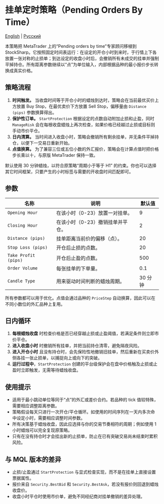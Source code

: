 # 挂单定时策略（Pending Orders By Time）
[English](README.md) | [Русский](README_ru.md)

本策略把 MetaTrader 上的“Pending orders by time”专家顾问移植到 StockSharp。它按照固定时间表运行：在设定的开仓小时到来时，于行情上下各放置一张对称的止损单；到达设定的收盘小时后，会撤销所有未成交的挂单并强制平掉持仓。所有距离参数继续以“点”为单位输入，内部根据品种的最小报价步长转换成真实价格。

## 策略流程

1. **时间触发。** 当收盘时间等于开仓小时的蜡烛到达时，策略会在当前最优买价上方放置 Buy Stop，在最优卖价下方放置 Sell Stop，偏移量由 `Distance (pips)` 参数换算得出。
2. **保护性订单。** `StartProtection` 根据设定的点数自动附加止损和止盈，同时 `ManageRisk` 会在每根收盘蜡烛上再次检查，如果价格已经越过止损或目标则手动市价平仓。
3. **日内清算。** 当时间进入收盘小时，策略会撤销所有剩余挂单，并无条件平掉持仓，以便下一交易日重新开始。
4. **点值换算。** 为了兼容三位或五位小数的外汇报价，策略会在计算点值时把价格步长乘以十，与原版 MetaTrader 保持一致。

默认使用 30 分钟蜡烛，以符合原策略“周期小于等于 H1” 的约束。你也可以选择其它时间框架，只要产生的小时标签与需要的开收盘时间匹配即可。

## 参数

| 名称 | 说明 | 默认值 |
| --- | --- | --- |
| `Opening Hour` | 在该小时（0-23）放置一对挂单。 | 9 |
| `Closing Hour` | 在该小时（0-23）撤销挂单并平仓。 | 2 |
| `Distance (pips)` | 挂单距离当前价的偏移（点）。 | 20 |
| `Stop Loss (pips)` | 开仓后止损的点数。 | 20 |
| `Take Profit (pips)` | 开仓后止盈的点数。 | 500 |
| `Order Volume` | 每张挂单的下单量。 | 0.1 |
| `Candle Type` | 用来驱动时间判断的蜡烛周期。 | 30 分钟 |

所有参数都可以用于优化。点值会通过品种的 `PriceStep` 自动换算，因此可以在不同小数位的外汇品种上复用。

## 日内循环

1. **每根蜡烛收盘** 时检查价格是否已经穿越止损或止盈阈值，若满足条件则立即市价平仓。
2. **进入收盘小时** 时撤销所有挂单，并把当前持仓清零，避免隔夜风险。
3. **进入开仓小时** 且没有持仓时，会先保险性地撤销旧挂单，然后重新在买卖价外侧各挂一张止损单，以捕捉向上或向下的突破。
4. **运行过程中**，`StartProtection` 创建的平台级保护会在盘中价格触及止损或止盈时立即触发，无需等待蜡烛收盘。

## 使用提示

- 适用于最小跳动单位等同于“点”的外汇或差价合约。若品种的 tick 值较特殊，需要相应调整距离参数。
- 策略假设每天只进行一次开仓/平仓循环。如使用的时间序列在一天内多次命中设定小时，需要相应调整时间参数。
- 所有决策基于蜡烛收盘，因此应选择与你的交易节奏相符的周期；例如使用 1 小时蜡烛可以完全复现原策略。
- 只有在没有持仓时才会挂出新的止损单，防止在已有突破交易尚未结束时累积风险。

## 与 MQL 版本的差异

- 止损/止盈通过 `StartProtection` 与显式检查实现，而不是在挂单上直接设置票据属性。
- 报价来自 `Security.BestBid` 和 `Security.BestAsk`，若没有报价则回退到蜡烛收盘价。
- 收盘小时平仓时使用市价单，避免不同经纪商对挂单撤销的差异处理。
